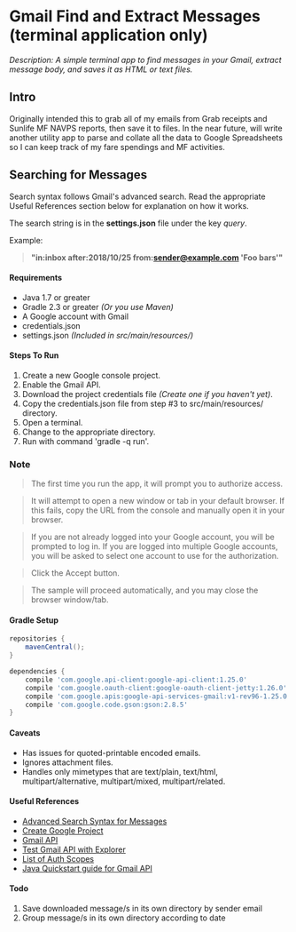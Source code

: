 # Gmail Find and Extract Messages (terminal application only)

*Description: A simple terminal app to find messages in your Gmail, extract message body, and saves it as HTML or text files.*

## Intro

Originally intended this to grab all of my emails from Grab receipts and Sunlife MF NAVPS reports, then save it to files. In the near future, will write another utility app to parse and collate all the data to Google Spreadsheets so I can keep track of my fare spendings and MF activities.

## Searching for Messages
Search syntax follows Gmail's advanced search. Read the appropriate Useful References section below for explanation on how it works.
 
The search string is in the **settings.json** file under the key *query*.
 
Example:
> **"in:inbox after:2018/10/25 from:sender@example.com 'Foo bars'"**

#### Requirements
* Java 1.7 or greater
* Gradle 2.3 or greater *(Or you use Maven)*
* A Google account with Gmail
* credentials.json
* settings.json *(Included in src/main/resources/)*

#### Steps To Run
1. Create a new Google console project.
2. Enable the Gmail API.
3. Download the project credentials file *(Create one if you haven't yet)*.
4. Copy the credentials.json file from step #3 to src/main/resources/ directory.
5. Open a terminal. 
6. Change to the appropriate directory.
7. Run with command 'gradle -q run'.

### Note
> The first time you run the app, it will prompt you to authorize access.

> It will attempt to open a new window or tab in your default browser. If this fails, copy the URL from the console and manually open it in your browser.

> If you are not already logged into your Google account, you will be prompted to log in. If you are logged into multiple Google accounts, you will be asked to select one account to use for the authorization.

> Click the Accept button.

> The sample will proceed automatically, and you may close the browser window/tab.

#### Gradle Setup
```gradle
repositories {
	mavenCentral();
}

dependencies {
	compile 'com.google.api-client:google-api-client:1.25.0'
	compile 'com.google.oauth-client:google-oauth-client-jetty:1.26.0'
	compile 'com.google.apis:google-api-services-gmail:v1-rev96-1.25.0'
	compile 'com.google.code.gson:gson:2.8.5'
}
```
#### Caveats
* Has issues for quoted-printable encoded emails.
* Ignores attachment files.
* Handles only mimetypes that are text/plain, text/html, multipart/alternative, multipart/mixed, multipart/related. 

#### Useful References
* [Advanced Search Syntax for Messages](https://support.google.com/mail/answer/7190?hl=en) 
* [Create Google Project](https://cloud.google.com/resource-manager/docs/creating-managing-projects)
* [Gmail API](https://developers.google.com/gmail/api/)
* [Test Gmail API with Explorer](https://developers.google.com/apis-explorer/?hl=en_US#p/gmail/v1/)
* [List of Auth Scopes](https://developers.google.com/gmail/api/auth/scopes/)
* [Java Quickstart guide for Gmail API](https://developers.google.com/gmail/api/quickstart/java)

#### Todo
1. Save downloaded message/s in its own directory by sender email
2. Group message/s in its own directory according to date
